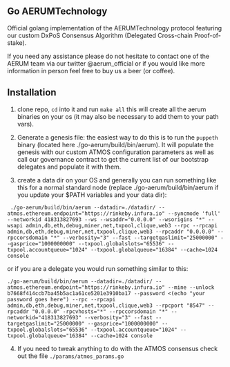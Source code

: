 ## Go AERUMTechnology

Official golang implementation of the AERUMTechnology protocol featuring our custom DxPoS Consensus Algorithm (Delegated Cross-chain Proof-of-stake).

If you need any assistance please do not hesitate to contact one of the AERUM team via our twitter @aerum_official or if you would like more information 
in person feel free to buy us a beer (or coffee).


## Installation

1. clone repo, ```cd``` into it and run ```make all``` this will create all the aerum binaries on your os (it may also be necessary to add them to your path vars).

2. Generate a genesis file: the easiest way to do this is to run the ```puppeth``` binary (located here ./go-aerum/build/bin/aerum). It will populate the genesis with our custom ATMOS configuration parameters as well as call our governance contract to get the current list of our bootstrap delegates and populate it with them.

3. create a data dir on your OS and generally you can run something like this for a normal standard node (replace ./go-aerum/build/bin/aerum if you update your $PATH variables and your data dir):

``` ./go-aerum/build/bin/aerum --datadir=./datadir/ --atmos.ethereum.endpoint="https://rinkeby.infura.io" --syncmode 'full' --networkid 418313827693 --ws --wsaddr="0.0.0.0" --wsorigins "*" --wsapi admin,db,eth,debug,miner,net,txpool,clique,web3 --rpc --rpcapi admin,db,eth,debug,miner,net,txpool,clique,web3 --rpcaddr "0.0.0.0" --rpccorsdomain "*" --verbosity="3" --fast --targetgaslimit="25000000" --gasprice="1000000000" --txpool.globalslots="65536" --txpool.accountqueue="1024" --txpool.globalqueue="16384" --cache=1024 console```

or if you are a delegate you would run something similar to this:

```./go-aerum/build/bin/aerum --datadir=./datadir/ --atmos.ethereum.endpoint="https://rinkeby.infura.io" --mine --unlock b7668f414ccb7ba45b5ac1a61ce5201e3910ba17 --password <(echo "your password goes here") --rpc --rpcapi admin,db,eth,debug,miner,net,txpool,clique,web3 --rpcport "8547" --rpcaddr "0.0.0.0" -rpcvhosts="*" --rpccorsdomain "*" --networkid="418313827693" --verbosity="3" --fast --targetgaslimit="25000000" --gasprice="1000000000" --txpool.globalslots="65536" --txpool.accountqueue="1024" --txpool.globalqueue="16384" --cache=1024 console```

4. If you need to tweak anything to do with the ATMOS consensus check out the file ```./params/atmos_params.go```